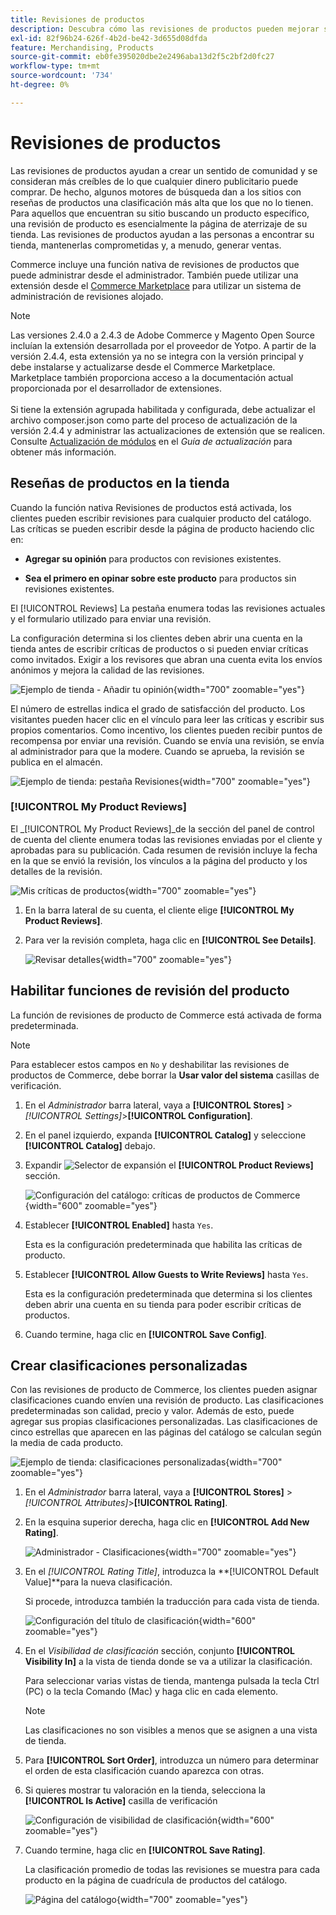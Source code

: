 ```yaml
---
title: Revisiones de productos
description: Descubra cómo las revisiones de productos pueden mejorar su tienda y dar más credibilidad a sus productos.
exl-id: 82f96b24-626f-4b2d-be42-3d655d08dfda
feature: Merchandising, Products
source-git-commit: eb0fe395020dbe2e2496aba13d2f5c2bf2d0fc27
workflow-type: tm+mt
source-wordcount: '734'
ht-degree: 0%

---
```


# Revisiones de productos

Las revisiones de productos ayudan a crear un sentido de comunidad y se consideran más creíbles de lo que cualquier dinero publicitario puede comprar. De hecho, algunos motores de búsqueda dan a los sitios con reseñas de productos una clasificación más alta que los que no lo tienen. Para aquellos que encuentran su sitio buscando un producto específico, una revisión de producto es esencialmente la página de aterrizaje de su tienda. Las revisiones de productos ayudan a las personas a encontrar su tienda, mantenerlas comprometidas y, a menudo, generar ventas.

Commerce incluye una función nativa de revisiones de productos que puede administrar desde el administrador. También puede utilizar una extensión desde el [Commerce Marketplace](../getting-started/commerce-marketplace.md) para utilizar un sistema de administración de revisiones alojado.

>[!NOTE]
>
>Las versiones 2.4.0 a 2.4.3 de Adobe Commerce y Magento Open Source incluían la extensión desarrollada por el proveedor de Yotpo. A partir de la versión 2.4.4, esta extensión ya no se integra con la versión principal y debe instalarse y actualizarse desde el Commerce Marketplace. Marketplace también proporciona acceso a la documentación actual proporcionada por el desarrollador de extensiones.
><br><br>
>Si tiene la extensión agrupada habilitada y configurada, debe actualizar el archivo composer.json como parte del proceso de actualización de la versión 2.4.4 y administrar las actualizaciones de extensión que se realicen. Consulte [Actualización de módulos](https://experienceleague.adobe.com/docs/commerce-operations/upgrade-guide/modules/upgrade.html) en el _Guía de actualización_ para obtener más información.

## Reseñas de productos en la tienda

Cuando la función nativa Revisiones de productos está activada, los clientes pueden escribir revisiones para cualquier producto del catálogo. Las críticas se pueden escribir desde la página de producto haciendo clic en:

- **Agregar su opinión** para productos con revisiones existentes.

- **Sea el primero en opinar sobre este producto** para productos sin revisiones existentes.

El [!UICONTROL Reviews] La pestaña enumera todas las revisiones actuales y el formulario utilizado para enviar una revisión.

La configuración determina si los clientes deben abrir una cuenta en la tienda antes de escribir críticas de productos o si pueden enviar críticas como invitados. Exigir a los revisores que abran una cuenta evita los envíos anónimos y mejora la calidad de las revisiones.

![Ejemplo de tienda - Añadir tu opinión](./assets/storefront-review-this-product.png){width="700" zoomable="yes"}

El número de estrellas indica el grado de satisfacción del producto. Los visitantes pueden hacer clic en el vínculo para leer las críticas y escribir sus propios comentarios. Como incentivo, los clientes pueden recibir puntos de recompensa por enviar una revisión. Cuando se envía una revisión, se envía al administrador para que la modere. Cuando se aprueba, la revisión se publica en el almacén.

![Ejemplo de tienda: pestaña Revisiones](./assets/storefront-reviews-tab.png){width="700" zoomable="yes"}

### [!UICONTROL My Product Reviews]

El _[!UICONTROL My Product Reviews]_de la sección del panel de control de cuenta del cliente enumera todas las revisiones enviadas por el cliente y aprobadas para su publicación. Cada resumen de revisión incluye la fecha en la que se envió la revisión, los vínculos a la página del producto y los detalles de la revisión.

![Mis críticas de productos](./assets/account-dashboard-my-product-reviews.png){width="700" zoomable="yes"}

1. En la barra lateral de su cuenta, el cliente elige **[!UICONTROL My Product Reviews]**.

1. Para ver la revisión completa, haga clic en **[!UICONTROL See Details]**.

   ![Revisar detalles](./assets/account-dashboard-my-product-reviews-details.png){width="700" zoomable="yes"}

## Habilitar funciones de revisión del producto

La función de revisiones de producto de Commerce está activada de forma predeterminada.

>[!NOTE]
>
>Para establecer estos campos en `No` y deshabilitar las revisiones de productos de Commerce, debe borrar la **Usar valor del sistema** casillas de verificación.

1. En el _Administrador_ barra lateral, vaya a **[!UICONTROL Stores]** > _[!UICONTROL Settings]_>**[!UICONTROL Configuration]**.

1. En el panel izquierdo, expanda **[!UICONTROL Catalog]** y seleccione **[!UICONTROL Catalog]** debajo.

1. Expandir ![Selector de expansión](../assets/icon-display-expand.png) el **[!UICONTROL Product Reviews]** sección.

   ![Configuración del catálogo: críticas de productos de Commerce](../configuration-reference/catalog/assets/catalog-product-reviews.png){width="600" zoomable="yes"}

1. Establecer **[!UICONTROL Enabled]** hasta `Yes`.

   Esta es la configuración predeterminada que habilita las críticas de producto.

1. Establecer **[!UICONTROL Allow Guests to Write Reviews]** hasta `Yes`.

   Esta es la configuración predeterminada que determina si los clientes deben abrir una cuenta en su tienda para poder escribir críticas de productos.

1. Cuando termine, haga clic en **[!UICONTROL Save Config]**.

## Crear clasificaciones personalizadas

Con las revisiones de producto de Commerce, los clientes pueden asignar clasificaciones cuando envíen una revisión de producto. Las clasificaciones predeterminadas son calidad, precio y valor. Además de esto, puede agregar sus propias clasificaciones personalizadas. Las clasificaciones de cinco estrellas que aparecen en las páginas del catálogo se calculan según la media de cada producto.

![Ejemplo de tienda: clasificaciones personalizadas](./assets/attribute-custom-ratings-review.png){width="700" zoomable="yes"}

1. En el _Administrador_ barra lateral, vaya a **[!UICONTROL Stores]** > _[!UICONTROL Attributes]_>**[!UICONTROL Rating]**.

1. En la esquina superior derecha, haga clic en **[!UICONTROL Add New Rating]**.

   ![Administrador - Clasificaciones](./assets/product-reviews-rating.png){width="700" zoomable="yes"}

1. En el _[!UICONTROL Rating Title]_, introduzca la **[!UICONTROL Default Value]**para la nueva clasificación.

   Si procede, introduzca también la traducción para cada vista de tienda.

   ![Configuración del título de clasificación](./assets/product-rating-title.png){width="600" zoomable="yes"}

1. En el _Visibilidad de clasificación_ sección, conjunto **[!UICONTROL Visibility In]** a la vista de tienda donde se va a utilizar la clasificación.

   Para seleccionar varias vistas de tienda, mantenga pulsada la tecla Ctrl (PC) o la tecla Comando (Mac) y haga clic en cada elemento.

   >[!NOTE]
   >
   >Las clasificaciones no son visibles a menos que se asignen a una vista de tienda.

1. Para **[!UICONTROL Sort Order]**, introduzca un número para determinar el orden de esta clasificación cuando aparezca con otras.

1. Si quieres mostrar tu valoración en la tienda, selecciona la **[!UICONTROL Is Active]** casilla de verificación

   ![Configuración de visibilidad de clasificación](./assets/product-rating-visibility.png){width="600" zoomable="yes"}

1. Cuando termine, haga clic en **[!UICONTROL Save Rating]**.

   La clasificación promedio de todas las revisiones se muestra para cada producto en la página de cuadrícula de productos del catálogo.

   ![Página del catálogo](./assets/catalog-rating-page.png){width="700" zoomable="yes"}
